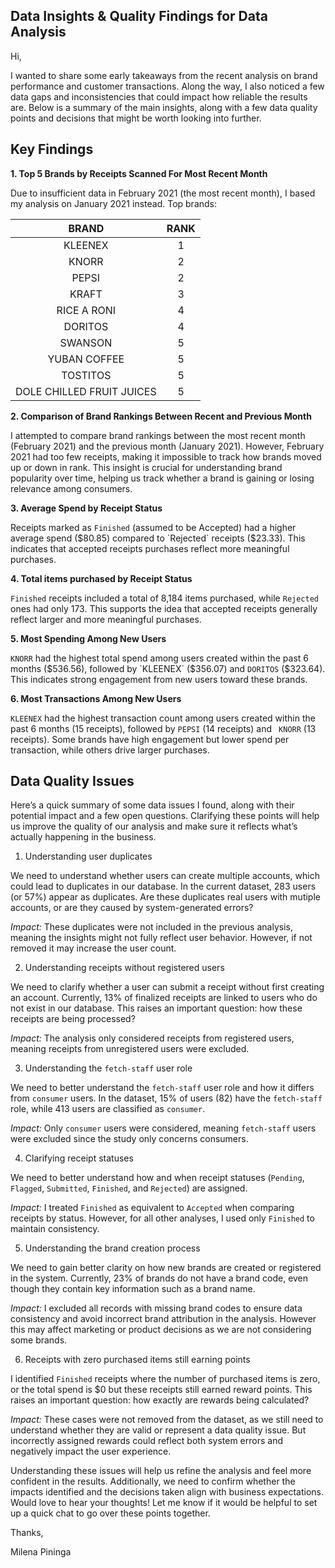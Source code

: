 ## **Data Insights & Quality Findings for Data Analysis**


Hi,

I wanted to share some early takeaways from the recent analysis on brand performance and customer transactions.
Along the way, I also noticed a few data gaps and inconsistencies that could impact how reliable the results are.
Below is a summary of the main insights, along with a few data quality points and decisions that might be worth looking into further.


## **Key Findings**

**1. Top 5 Brands by Receipts Scanned For Most Recent Month**

Due to insufficient data in February 2021 (the most recent month), I based my analysis on January 2021 instead.
Top brands:

|          BRAND            |    RANK   | 
|:-------------------------:|:---------:|
| KLEENEX                   |     1     |
| KNORR                     |     2     |
| PEPSI                     |     2     |
| KRAFT                     |     3     |
| RICE A RONI               |     4     |
| DORITOS                   |     4     |
| SWANSON                   |     5     |
| YUBAN COFFEE              |     5     |
| TOSTITOS                  |     5     |
| DOLE CHILLED FRUIT JUICES |     5     |


**2. Comparison of Brand Rankings Between Recent and Previous Month**

I attempted to compare brand rankings between the most recent month (February 2021) and the previous month (January 2021).
However, February 2021 had too few receipts, making it impossible to track how brands moved up or down in rank.
This insight is crucial for understanding brand popularity over time, helping us track whether a brand is gaining 
or losing relevance among consumers. 

**3. Average Spend by Receipt Status**

Receipts marked as `Finished` (assumed to be Accepted) had a higher average spend ($80.85) compared to `Rejected` receipts ($23.33).
This indicates that accepted receipts purchases reflect more meaningful purchases.

**4. Total items purchased by Receipt Status**

`Finished` receipts included a total of 8,184 items purchased, while `Rejected` ones had only 173.
This supports the idea that accepted receipts generally reflect larger and more meaningful purchases.

**5. Most Spending Among New Users**

`KNORR` had the highest total spend among users created within the past 6 months ($536.56), followed by `KLEENEX` ($356.07) and `DORITOS` ($323.64).
This indicates strong engagement from new users toward these brands.

**6. Most Transactions Among New Users**

`KLEENEX` had the highest transaction count among users created within the past 6 months (15 receipts), followed by `PEPSI` (14 receipts) and ` KNORR` (13 receipts).
Some brands have high engagement but lower spend per transaction, while others drive larger purchases.


## **Data Quality Issues**
Here’s a quick summary of some data issues I found, along with their potential impact and a few open questions. Clarifying these points will help us improve the quality of our analysis and make sure it reflects what’s actually happening in the business.


1. Understanding user duplicates

We need to understand whether users can create multiple accounts, which could lead to duplicates in our database.
In the current dataset, 283 users (or 57%) appear as duplicates. Are these duplicates real users with mutiple accounts,
or are they caused by system-generated errors?

*Impact:* These duplicates were not included in the previous analysis, meaning the insights might not fully reflect user behavior. However, if not removed it may increase the user count.

2. Understanding receipts without registered users

We need to clarify whether a user can submit a receipt without first creating an account.
Currently, 13% of finalized receipts are linked to users who do not exist in our database. This raises an important question: how these receipts are being processed? 

*Impact:* The analysis only considered receipts from registered users, meaning receipts from unregistered users were excluded.

3. Understanding the `fetch-staff` user role

We need to better understand the `fetch-staff` user role and how it differs from `consumer` users. 
In the dataset, 15% of users (82) have the `fetch-staff` role, while 413 users are classified as `consumer`.

*Impact:* Only `consumer` users were considered, meaning `fetch-staff` users were excluded since the study only concerns consumers.

4. Clarifying receipt statuses

We need to better understand how and when receipt statuses (`Pending`, `Flagged`, `Submitted`, `Finished`, and `Rejected`) are assigned.

*Impact:* I treated `Finished` as equivalent to `Accepted` when comparing receipts by status. However, for all other analyses, I used only `Finished` to maintain consistency.

5. Understanding the brand creation process

We need to gain better clarity on how new brands are created or registered in the system.
Currently, 23% of brands do not have a brand code, even though they contain key information such as a brand name. 

*Impact:* I excluded all records with missing brand codes to ensure data consistency and avoid incorrect brand attribution in the analysis. However this may affect marketing or product decisions as we are not considering some brands.

6. Receipts with zero purchased items still earning points

I identified `Finished` receipts where the number of purchased items is zero, or the total spend is $0 but these receipts still earned reward points. This raises an important question: how exactly are rewards being calculated?

*Impact:* These cases were not removed from the dataset, as we still need to understand whether they are valid or represent a data quality issue. But incorrectly assigned rewards could reflect both system errors and negatively impact the user experience.


Understanding these issues will help us refine the analysis and feel more confident in the results. 
Additionally, we need to confirm whether the impacts identified and the decisions taken align with business expectations.
Would love to hear your thoughts! Let me know if it would be helpful to set up a quick chat to go over these points together.

Thanks,

Milena Pininga
